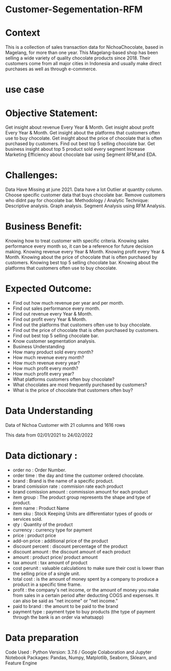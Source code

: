 # Customer-Segementation-RFM
# Context
This is a collection of sales transaction data for NichoaChocolate, based in Magelang, for more than one year. This Magelang-based shop has been selling a wide variety of quality chocolate products since 2018. Their customers come from all major cities in Indonesia and usually make direct purchases as well as through e-commerce.
# use case

# Objective Statement:
Get insight about revenue Every Year & Month.
Get insight about profit Every Year & Month.
Get insight about the platforms that customers often use to buy chocolate.
Get insight about the price of chocolate that is often purchased by customers.
Find out best top 5 selling chocolate bar.
Get business insight about top 5 product sold every segment
Increase Marketing Efficiency about chocolate bar using Segment RFM,and EDA.

# Challenges:
Data Have Missing at june 2021.
Data have a lot Outlier at quantity column.
Choose specific customer data that buys chocolate bar.
Remove customers who didnt pay for chocolate bar.
Methodology / Analytic Technique:
Descriptive analysis.
Graph analysis.
Segment Analysis using RFM Analysis.

# Business Benefit:
Knowing how to treat customer with specific criteria.
Knowing sales performance every month so, it can be a reference for future decision making.
Knowing revenue every Year & Month.
Knowing profit every Year & Month.
Knowing about the price of chocolate that is often purchased by customers.
Knowing best top 5 selling chocolate bar.
Knowing about the platforms that customers often use to buy chocolate.

# Expected Outcome:
- Find out how much revenue per year and per month.
- Find out sales performance every month.
- Find out revenue every Year & Month.
- Find out profit every Year & Month.
- Find out the platforms that customers often use to buy chocolate.
- Find out the price of chocolate that is often purchased by customers.
- Find out best top 5 selling chocolate bar.
- Know customer segmentation analysis.
- Business Understanding
- How many product sold every month?
- How much revenue every month?
- How much revenue every year?
- How much profit every month?
- How much profit every year?
- What platforms customers often buy chocolate?
- What chocolates are most frequently purchased by customers?
- What is the price of chocolate that customers often buy?

# Data Understanding
Data of Nichoa Customer with 21 columns and 1616 rows

This data from 02/01/2021 to 24/02/2022

# Data dictionary :
- order no : Order Number.
- order time : the day and time the customer ordered chocolate.
- brand : Brand is the name of a specific product.
- brand comission rate : commision rate each product
- brand comission amount : commission amount for each product
- item group : The product group represents the shape and type of product.
- item name : Product Name
- item sku : Stock Keeping Units are differentiator types of goods or services sold.
- qty : Quantity of the product
- currency : currency type for payment
- price : product price
- add-on price : additional price of the product
- discount percent : discount percentage of the product
- discount amount : the discount amount of each product
- amount : product price/ product amount
- tax amount : tax amount of product
- cost perunit : valuable calculations to make sure their cost is lower than the selling price of a single unit.
- total cost : is the amount of money spent by a company to produce a product in a specific time frame.
- profit : the company's net income, or the amount of money you make from sales in a certain period after deducting COGS and expenses. It can also be said as "net income" or "net income."
- paid to brand : the amount to be paid to the brand
- payment type : payment type to buy products (the type of payment through the bank is an order via whatsapp)

# Data preparation
Code Used :
Python Version: 3.7.6 / Google Colaboration and Jupyter Notebook
Packages: Pandas, Numpy, Matplotlib, Seaborn, Sklearn, and Feature Engine
